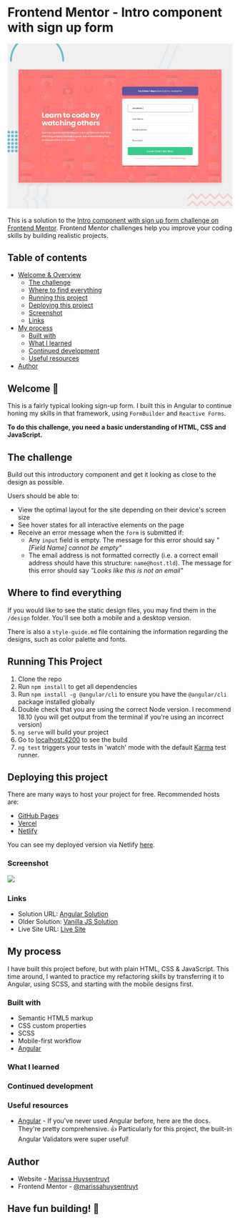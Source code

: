 # Frontend Mentor - Intro component with sign up form

![Design preview for the Intro component with sign up form coding challenge](./design/desktop-preview.jpg)

This is a solution to the [Intro component with sign up form challenge on Frontend Mentor](https://www.frontendmentor.io/challenges/intro-component-with-signup-form-5cf91bd49edda32581d28fd1). Frontend Mentor challenges help you improve your coding skills by building realistic projects. 

## Table of contents

- [Welcome & Overview](#welcome-👋)
  - [The challenge](#the-challenge)
  - [Where to find everything](#where-to-find-everything)
  - [Running this project](#running-this-project)
  - [Deploying this project](#deploying-this-project)
  - [Screenshot](#screenshot)
  - [Links](#links)
- [My process](#my-process)
  - [Built with](#built-with)
  - [What I learned](#what-i-learned)
  - [Continued development](#continued-development)
  - [Useful resources](#useful-resources)
- [Author](#author)
## Welcome 👋

This is a fairly typical looking sign-up form. I built this in Angular to continue honing my skills in that framework, using `FormBuilder` and `Reactive Forms`. 

**To do this challenge, you need a basic understanding of HTML, CSS and JavaScript.**

## The challenge

Build out this introductory component and get it looking as close to the design as possible.

Users should be able to:

- View the optimal layout for the site depending on their device's screen size
- See hover states for all interactive elements on the page
- Receive an error message when the `form` is submitted if:
  - Any `input` field is empty. The message for this error should say *"[Field Name] cannot be empty"*
  - The email address is not formatted correctly (i.e. a correct email address should have this structure: `name@host.tld`). The message for this error should say *"Looks like this is not an email"*

## Where to find everything

If you would like to see the static design files, you may find them in the `/design` folder. You'll see both a mobile and a desktop version. 

There is also a `style-guide.md` file containing the information regarding the designs, such as color palette and fonts.

## Running This Project

1. Clone the repo
2. Run `npm install` to get all dependencies
3. Run `npm install -g @angular/cli` to ensure you have the `@angular/cli` package installed globally
4. Double check that you are using the correct Node version. I recommend 18.10 (you will get output from the terminal if you're using an incorrect version)
5. `ng serve` will build your project
6. Go to [localhost:4200](http://localhost:4200/) to see the build
7. `ng test` triggers your tests in 'watch' mode with the default [Karma](https://karma-runner.github.io/latest/index.html) test runner.


## Deploying this project

There are many ways to host your project for free. Recommended hosts are:

- [GitHub Pages](https://pages.github.com/)
- [Vercel](https://vercel.com/)
- [Netlify](https://www.netlify.com/)

You can see my deployed version via Netlify [here](https://kaleidoscopic-chaja-6d0932.netlify.app/). 

### Screenshot

![](./screenshot.jpg)

### Links

- Solution URL: [Angular Solution](https://your-solution-url.com)
- Older Solution: [Vanilla JS Solution](https://www.frontendmentor.io/solutions/createelement-insertadjacentelement-for-loop-6ntGyjyYFO)
- Live Site URL: [Live Site](https://marissahuysentruyt.github.io/intro-component-sign-up-form/)

## My process

I have built this project before, but with plain HTML, CSS & JavaScript. This time around, I wanted to practice my refactoring skills by transferring it to Angular, using SCSS, and starting with the mobile designs first.

### Built with

- Semantic HTML5 markup
- CSS custom properties
- SCSS
- Mobile-first workflow
- [Angular](https://angular.io/)
<!-- - [React](https://reactjs.org/) - JS library -->

### What I learned

### Continued development

### Useful resources

- [Angular](https://angular.io/) - If you've never used Angular before, here are the docs. They're pretty comprehensive. 👍 Particularly for this project, the built-in Angular Validators were super useful!

## Author

- Website - [Marissa Huysentruyt](https://www.marissahuysentruyt.com)
- Frontend Mentor - [@marissahuysentruyt](https://www.frontendmentor.io/profile/marissahuysentruyt)


## Have fun building! 🚀
